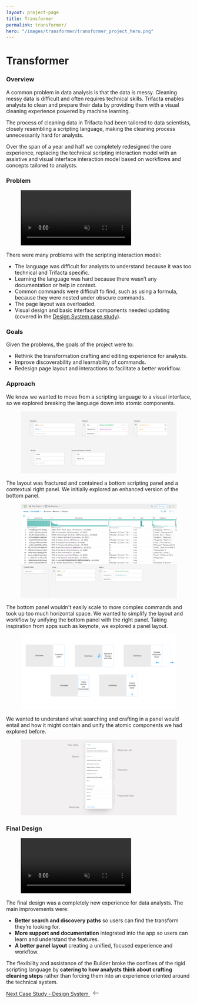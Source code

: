 ```yaml
---
layout: project-page
title: Transformer
permalink: transformer/
hero: "/images/transformer/transformer_project_hero.png"
---
```

# Transformer

### Overview
A common problem in data analysis is that the data is messy.  Cleaning messy data is difficult and often requires technical skills.  Trifacta enables analysts to clean and prepare their data by providing them with a visual cleaning experience powered by machine learning.

The process of cleaning data in Trifacta had been tailored to data scientists, closely resembling a scripting language, making the cleaning process unnecessarily hard for analysts.

Over the span of a year and half we completely redesigned the core experience, replacing the technical scripting interaction model with an assistive and visual interface interaction model based on workflows and concepts tailored to analysts.

### Problem
<figure><video src="/video/trifacta_old.mov" autobuffer="" loop="" muted="" autoplay="" preload="auto"></video></figure>

There were many problems with the scripting interaction model:

- The language was difficult for analysts to understand because it was too technical and Trifacta specific.
- Learning the language was hard because there wasn’t any documentation or help in context.
- Common commands were difficult fo find, such as using a formula, because they were nested under obscure commands.
- The page layout was overloaded.
- Visual design and basic interface components needed updating (covered in the [Design System case study](/design_system)).

### Goals
Given the problems, the goals of the project were to:
- Rethink the transformation crafting and editing experience for analysts.
- Improve discoverability and learnability of commands.
- Redesign page layout and interactions to facilitate a better workflow.

### Approach
We knew we wanted to move from a scripting language to a visual interface, so we explored breaking the language down into atomic components.

<figure><img src="/images/transformer/types.png"></figure>

The layout was fractured and contained a bottom scripting panel and a contextual right panel. We initially explored an enhanced version of the bottom panel.

<figure><img src="/images/transformer/bottom_panel.png"></figure>

The bottom panel wouldn't easily scale to more complex commands and took up too much horizontal space.  We wanted to simplify the layout and workflow by unifying the bottom panel with the right panel. Taking inspiration from apps such as keynote, we explored a panel layout.

<figure><img src="/images/transformer/panel_concept.png"></figure>

We wanted to understand what searching and crafting in a panel would entail and how it might contain and unify the atomic components we had explored before.

<figure><img src="/images/transformer/single_panel.png"></figure>

### Final Design
<figure><video src="/video/panel.mov" autobuffer="" loop="" muted="" autoplay="" preload="auto"></video></figure>

The final design was a completely new experience for data analysts.  The main improvements were:

 - **Better search and discovery paths** so users can find the transform they’re looking for.
 - **More support and documentation** integrated into the app so users can learn and understand the features.
 - **A better panel layout** creating a unified, focused experience and workflow.

The flexibility and assistance of the Builder broke the confines of the rigid scripting language by **catering to how analysts think about crafting cleaning steps** rather than forcing them into an experience oriented around the technical system.

<p class="next">
  <a href="/design_system">Next Case Study - Design System
  <?xml version="1.0" ?><svg enable-background="new 0 0 32 32" height="15px" class="arrow" version="1.1" viewBox="0 0 32 32" width="32px" xml:space="preserve" xmlns="http://www.w3.org/2000/svg" xmlns:xlink="http://www.w3.org/1999/xlink"><path clip-rule="evenodd" d="M31.106,15H3.278l8.325-8.293  c0.391-0.391,0.391-1.024,0-1.414c-0.391-0.391-1.024-0.391-1.414,0l-9.9,9.899c-0.385,0.385-0.385,1.029,0,1.414l9.9,9.9  c0.391,0.391,1.024,0.391,1.414,0c0.391-0.391,0.391-1.024,0-1.414L3.278,17h27.828c0.552,0,1-0.448,1-1  C32.106,15.448,31.658,15,31.106,15z" fill="#444444" fill-rule="evenodd" id="Arrow_Back"/><g/><g/><g/><g/><g/><g/></svg>
  </a>
</p>

